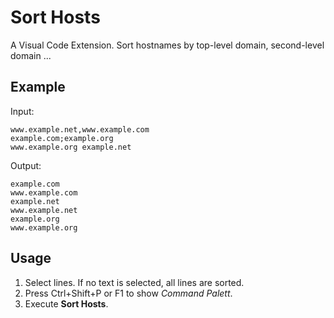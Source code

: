 # Sort Hosts

A Visual Code Extension.
Sort hostnames by top-level domain, second-level domain ...

## Example

Input:
```text
www.example.net,www.example.com
example.com;example.org
www.example.org example.net
```

Output:
```text
example.com
www.example.com
example.net
www.example.net
example.org
www.example.org
```

## Usage

1.  Select lines.
    If no text is selected, all lines are sorted.
2.  Press Ctrl+Shift+P or F1 to show *Command Palett*.
3.  Execute **Sort Hosts**.
